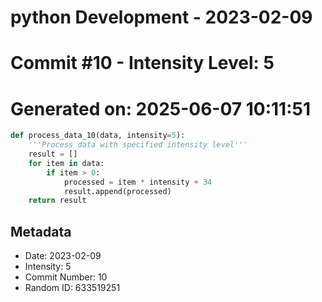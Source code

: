 ﻿# python Development - 2023-02-09
# Commit #10 - Intensity Level: 5
# Generated on: 2025-06-07 10:11:51
```python
def process_data_10(data, intensity=5):
    '''Process data with specified intensity level'''
    result = []
    for item in data:
        if item > 0:
            processed = item * intensity + 34
            result.append(processed)
    return result
```
## Metadata
- Date: 2023-02-09
- Intensity: 5
- Commit Number: 10
- Random ID: 633519251
